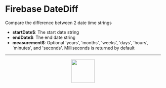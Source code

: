 # Firebase DateDiff
Compare the difference between 2 date time strings
- **startDate&dollar;**: The start date string
- **endDate&dollar;**: The end date string
- **measurement&dollar;**: Optional 'years', 'months', 'weeks', 'days', 'hours', 'minutes', and 'seconds'. Milliseconds is returned by default
---
<p align="center"><img valign="middle" width="76px" src="https://drive.google.com/uc?export=view&id=1c2KO0LJpvMS9X9CAGV6dOfciR7OWhdKA" /></p>